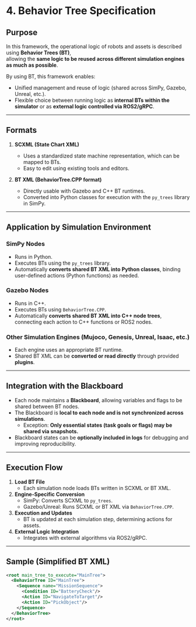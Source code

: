 # 4. Behavior Tree Specification

## Purpose
In this framework, the operational logic of robots and assets is described using **Behavior Trees (BT)**,  
allowing the **same logic to be reused across different simulation engines as much as possible**.

By using BT, this framework enables:
- Unified management and reuse of logic (shared across SimPy, Gazebo, Unreal, etc.).
- Flexible choice between running logic as **internal BTs within the simulator** or as **external logic controlled via ROS2/gRPC**.

---

## Formats
1. **SCXML (State Chart XML)**  
   - Uses a standardized state machine representation, which can be mapped to BTs.  
   - Easy to edit using existing tools and editors.

2. **BT XML (BehaviorTree.CPP format)**  
   - Directly usable with Gazebo and C++ BT runtimes.  
   - Converted into Python classes for execution with the `py_trees` library in SimPy.

---

## Application by Simulation Environment

### SimPy Nodes
- Runs in Python.  
- Executes BTs using the `py_trees` library.  
- Automatically **converts shared BT XML into Python classes**, binding user-defined actions (Python functions) as needed.

### Gazebo Nodes
- Runs in C++.  
- Executes BTs using `BehaviorTree.CPP`.  
- Automatically **converts shared BT XML into C++ node trees**, connecting each action to C++ functions or ROS2 nodes.

### Other Simulation Engines (Mujoco, Genesis, Unreal, Isaac, etc.)
- Each engine uses an appropriate BT runtime.  
- Shared BT XML can be **converted or read directly** through provided **plugins**.

---

## Integration with the Blackboard
- Each node maintains a **Blackboard**, allowing variables and flags to be shared between BT nodes.  
- The Blackboard is **local to each node and is not synchronized across simulations**.  
  - Exception: **Only essential states (task goals or flags) may be shared via snapshots.**
- Blackboard states can be **optionally included in logs** for debugging and improving reproducibility.

---

## Execution Flow
1. **Load BT File**  
   - Each simulation node loads BTs written in SCXML or BT XML.
2. **Engine-Specific Conversion**  
   - SimPy: Converts SCXML to `py_trees`.  
   - Gazebo/Unreal: Runs SCXML or BT XML via `BehaviorTree.CPP`.
3. **Execution and Updates**  
   - BT is updated at each simulation step, determining actions for assets.
4. **External Logic Integration**  
   - Integrates with external algorithms via ROS2/gRPC.

---

## Sample (Simplified BT XML)
```xml
<root main_tree_to_execute="MainTree">
  <BehaviorTree ID="MainTree">
    <Sequence name="MissionSequence">
      <Condition ID="BatteryCheck"/>
      <Action ID="NavigateToTarget"/>
      <Action ID="PickObject"/>
    </Sequence>
  </BehaviorTree>
</root>
